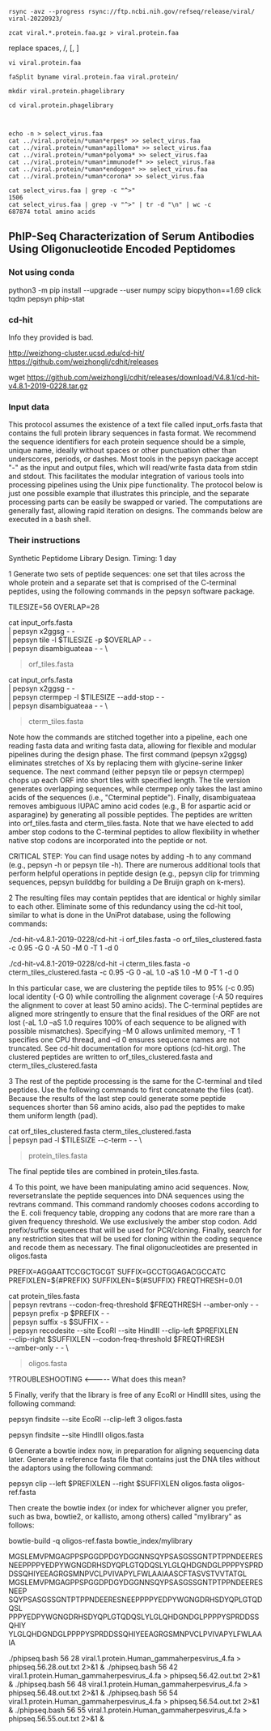 

```
rsync -avz --progress rsync://ftp.ncbi.nih.gov/refseq/release/viral/ viral-20220923/

zcat viral.*.protein.faa.gz > viral.protein.faa
```

replace spaces, /, [, ]
```
vi viral.protein.faa
```


```
faSplit byname viral.protein.faa viral.protein/

mkdir viral.protein.phagelibrary

cd viral.protein.phagelibrary



echo -n > select_virus.faa
cat ../viral.protein/*uman*erpes* >> select_virus.faa
cat ../viral.protein/*uman*apilloma* >> select_virus.faa
cat ../viral.protein/*uman*polyoma* >> select_virus.faa
cat ../viral.protein/*uman*immunodef* >> select_virus.faa
cat ../viral.protein/*uman*endogen* >> select_virus.faa
cat ../viral.protein/*uman*corona* >> select_virus.faa

cat select_virus.faa | grep -c "^>"
1506
cat select_virus.faa | grep -v "^>" | tr -d "\n" | wc -c
687874 total amino acids

```









##	PhIP-Seq Characterization of Serum Antibodies Using Oligonucleotide Encoded Peptidomes


###	Not using conda

python3 -m pip install --upgrade --user numpy scipy biopython==1.69 click tqdm pepsyn phip-stat


###	cd-hit

Info they provided is bad.

http://weizhong-cluster.ucsd.edu/cd-hit/
https://github.com/weizhongli/cdhit/releases

wget https://github.com/weizhongli/cdhit/releases/download/V4.8.1/cd-hit-v4.8.1-2019-0228.tar.gz


###	Input data

This protocol assumes the existence of a text file called input_orfs.fasta that contains the full protein library sequences in fasta format. We recommend the sequence identifiers for each protein sequence should be a simple, unique name, ideally without spaces or other punctuation other than underscores, periods, or dashes. Most tools in the pepsyn package accept "-" as the input and output files, which will read/write fasta data from stdin and stdout. This facilitates the modular integration of various tools into processing pipelines using the Unix pipe functionality. The protocol below is just one possible example that illustrates this principle, and the separate processing parts can be easily be swapped or varied. The computations are generally fast, allowing rapid iteration on designs. The commands below are executed in a bash shell.


###	Their instructions


Synthetic Peptidome Library Design. Timing: 1 day

1 Generate two sets of peptide sequences: one set that tiles across the whole protein and a separate set that is comprised of the C-terminal peptides, using the following commands in the pepsyn software package.

TILESIZE=56
OVERLAP=28

cat input_orfs.fasta \
| pepsyn x2ggsg - - \
| pepsyn tile -l $TILESIZE -p $OVERLAP - - \
| pepsyn disambiguateaa - - \
> orf_tiles.fasta

cat input_orfs.fasta \
| pepsyn x2ggsg - - \
| pepsyn ctermpep -l $TILESIZE --add-stop - - \
| pepsyn disambiguateaa - - \
> cterm_tiles.fasta

Note how the commands are stitched together into a pipeline, each one reading fasta data and writing fasta data, allowing for flexible and modular pipelines during the design phase. The first command (pepsyn x2ggsg) eliminates stretches of Xs by replacing them with glycine-serine linker sequence. The next command (either pepsyn tile or pepsyn ctermpep) chops up each ORF into short tiles with specified length. The tile version generates overlapping sequences, while ctermpep only takes the last amino acids of the sequences (i.e., "Cterminal peptide"). Finally, disambiguateaa removes ambiguous IUPAC amino acid codes (e.g., B for aspartic acid or asparagine) by generating all possible peptides. The peptides are written into orf_tiles.fasta and cterm_tiles.fasta. Note that we have elected to add amber stop codons to the C-terminal peptides to allow flexibility in whether native stop codons are incorporated into the peptide or not.

CRITICAL STEP: You can find usage notes by adding -h to any command (e.g., pepsyn -h or pepsyn tile -h). There are numerous additional tools that perform helpful operations in peptide design (e.g., pepsyn clip for trimming sequences, pepsyn builddbg for building a De Bruijn graph on k-mers).

2 The resulting files may contain peptides that are identical or highly similar to each other. Eliminate some of this redundancy using the cd-hit tool, similar to what is done in the UniProt database, using the following commands:

./cd-hit-v4.8.1-2019-0228/cd-hit -i orf_tiles.fasta -o orf_tiles_clustered.fasta -c 0.95 -G 0 -A 50 -M 0 -T 1 -d 0

./cd-hit-v4.8.1-2019-0228/cd-hit -i cterm_tiles.fasta -o cterm_tiles_clustered.fasta -c 0.95 -G 0 -aL 1.0 -aS 1.0 -M 0 -T 1 -d 0

In this particular case, we are clustering the peptide tiles to 95% (-c 0.95) local identity (-G 0) while controlling the alignment coverage (-A 50 requires the alignment to cover at least 50 amino acids). The C-terminal peptides are aligned more stringently to ensure that the final residues of the ORF are not lost (-aL 1.0 –aS 1.0 requires 100% of each sequence to be aligned with possible mismatches). Specifying –M 0 allows unlimited memory, -T 1 specifies one CPU thread, and –d 0 ensures sequence names are not truncated. See cd-hit documentation for more options (cd-hit.org). The clustered peptides are written to orf_tiles_clustered.fasta and cterm_tiles_clustered.fasta

3 The rest of the peptide processing is the same for the C-terminal and tiled peptides. Use the following commands to first concatenate the files (cat).  Because the results of the last step could generate some peptide sequences shorter than 56 amino acids, also pad the peptides to make them uniform length (pad).

cat orf_tiles_clustered.fasta cterm_tiles_clustered.fasta \
| pepsyn pad -l $TILESIZE --c-term - - \
> protein_tiles.fasta

The final peptide tiles are combined in protein_tiles.fasta.


4 To this point, we have been manipulating amino acid sequences. Now, reversetranslate the peptide sequences into DNA sequences using the revtrans command. This command randomly chooses codons according to the E. coli frequency table, dropping any codons that are more rare than a given frequency threshold. We use exclusively the amber stop codon. Add prefix/suffix sequences that will be used for PCR/cloning. Finally, search for any restriction sites that will be used for cloning within the coding sequence and recode them as necessary. The final oligonucleotides are presented in oligos.fasta


PREFIX=AGGAATTCCGCTGCGT
SUFFIX=GCCTGGAGACGCCATC
PREFIXLEN=${#PREFIX}
SUFFIXLEN=${#SUFFIX}
FREQTHRESH=0.01

cat protein_tiles.fasta \
| pepsyn revtrans --codon-freq-threshold $FREQTHRESH --amber-only - - \
| pepsyn prefix -p $PREFIX - - \
| pepsyn suffix -s $SUFFIX - - \
| pepsyn recodesite --site EcoRI --site HindIII --clip-left $PREFIXLEN \
--clip-right $SUFFIXLEN --codon-freq-threshold $FREQTHRESH \
--amber-only - - \
> oligos.fasta


?TROUBLESHOOTING		<----- What does this mean?


5 Finally, verify that the library is free of any EcoRI or HindIII sites, using the following command:

pepsyn findsite --site EcoRI --clip-left 3 oligos.fasta

pepsyn findsite --site HindIII oligos.fasta



6 Generate a bowtie index now, in preparation for aligning sequencing data later.  Generate a reference fasta file that contains just the DNA tiles without the adaptors using the following command:

pepsyn clip --left $PREFIXLEN --right $SUFFIXLEN oligos.fasta oligos-ref.fasta


Then create the bowtie index (or index for whichever aligner you prefer, such as bwa, bowtie2, or kallisto, among others) called "mylibrary" as follows:

bowtie-build -q oligos-ref.fasta bowtie_index/mylibrary














MGSLEMVPMGAGPPSPGGDPDGYDGGNNSQYPSASGSSGNTPTPPNDEERESNEEPPPPYEDPYWGNGDRHSDYQPLGTQDQSLYLGLQHDGNDGLPPPPYSPRDDSSQHIYEEAGRGSMNPVCLPVIVAPYLFWLAAIAASCFTASVSTVVTATGL
MGSLEMVPMGAGPPSPGGDPDGYDGGNNSQYPSASGSSGNTPTPPNDEERESNEEP
                            SQYPSASGSSGNTPTPPNDEERESNEEPPPPYEDPYWGNGDRHSDYQPLGTQDQSL
                                                        PPPYEDPYWGNGDRHSDYQPLGTQDQSLYLGLQHDGNDGLPPPPYSPRDDSSQHIY
                                                                                    YLGLQHDGNDGLPPPPYSPRDDSSQHIYEEAGRGSMNPVCLPVIVAPYLFWLAAIA







./phipseq.bash 56 28 viral.1.protein.Human_gammaherpesvirus_4.fa > phipseq.56.28.out.txt 2>&1 &
./phipseq.bash 56 42 viral.1.protein.Human_gammaherpesvirus_4.fa > phipseq.56.42.out.txt 2>&1 &
./phipseq.bash 56 48 viral.1.protein.Human_gammaherpesvirus_4.fa > phipseq.56.48.out.txt 2>&1 &
./phipseq.bash 56 54 viral.1.protein.Human_gammaherpesvirus_4.fa > phipseq.56.54.out.txt 2>&1 &
./phipseq.bash 56 55 viral.1.protein.Human_gammaherpesvirus_4.fa > phipseq.56.55.out.txt 2>&1 &



